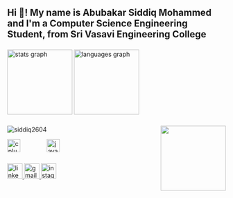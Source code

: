 <h2 align="left">Hi 👋! My name is Abubakar Siddiq Mohammed and I'm a Computer Science Engineering Student, from Sri Vasavi Engineering College</h2>

###

<div align="left">
  <img src="https://github-readme-stats.vercel.app/api?username=siddiq2604&hide_title=false&hide_rank=false&show_icons=true&include_all_commits=true&count_private=true&disable_animations=false&theme=dracula&locale=en&hide_border=false" height="150" alt="stats graph"  />
  <img src="https://github-readme-stats.vercel.app/api/top-langs?username=siddiq2604&locale=en&hide_title=false&layout=compact&card_width=320&langs_count=5&theme=dracula&hide_border=false" height="150" alt="languages graph"  />
</div>

###

<img align="right" height="150" src="https://avatars.githubusercontent.com/u/100069065?s=400&u=6faf520662493c0a2b596e42e1eba820c9738674&v=4"  />

###

<div align="left">
  <p align="left"> <img src="https://komarev.com/ghpvc/?username=siddiq2604&label=Profile%20views&color=0e75b6&style=flat" alt="siddiq2604" /> </p>
  <img src="https://cdn.jsdelivr.net/gh/devicons/devicon/icons/cplusplus/cplusplus-original.svg" height="30" alt="cplusplus logo"  />
  <img width="2" />
  <img src="https://skillicons.dev/icons?i=py" height="3" alt="python logo"  />
  <img width="2" />
  <img src="https://cdn.jsdelivr.net/gh/devicons/devicon/icons/java/java-original.svg" height="3" alt="java logo"  />
  <img width="2" />
  <img src="https://cdn.jsdelivr.net/gh/devicons/devicon/icons/html5/html5-original.svg" height="3" alt="html5 logo"  />
  <img width="2" />
  <img src="https://cdn.jsdelivr.net/gh/devicons/devicon/icons/css3/css3-original.svg" height="3" alt="css3 logo"  />
  <img width="2" />
  <img src="https://cdn.jsdelivr.net/gh/devicons/devicon/icons/javascript/javascript-original.svg" height="30" alt="javascript logo"  />
</div>

###

<div align="left">
  <a href="https://www.linkedin.com/in/2604siddiq/" target="_blank">
    <img src="https://img.shields.io/static/v1?message=LinkedIn&logo=linkedin&label=&color=0077B5&logoColor=white&labelColor=&style=for-the-badge" height="35" alt="linkedin logo"  />
  </a>
  <a href="mailto:https://www.gmail.com/2604siddiq@gmail.com.com/" target="_blank">
    <img src="https://img.shields.io/static/v1?message=Gmail&logo=gmail&label=&color=D14836&logoColor=white&labelColor=&style=for-the-badge" height="35" alt="gmail logo"  />
  </a>
  <a href="https://www.instagram.com/rod_single_26/" target="_blank">
    <img src="https://img.shields.io/static/v1?message=Instagram&logo=instagram&label=&color=E4405F&logoColor=white&labelColor=&style=for-the-badge" height="35" alt="instagram logo"  />
  </a>
</div>

###
